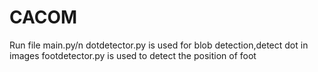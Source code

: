 # CACOM
Run file main.py/n
dotdetector.py is used for blob detection,detect dot in images
footdetector.py is used to detect the position of foot
